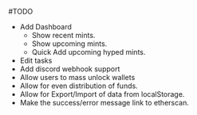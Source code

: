 #TODO
* Add Dashboard
  * Show recent mints.
  * Show upcoming mints.
  * Quick Add upcoming hyped mints.
* Edit tasks
* Add discord webhook support
* Allow users to mass unlock wallets
* Allow for even distribution of funds.
* Allow for Export/Import of data from localStorage.
* Make the success/error message link to etherscan.